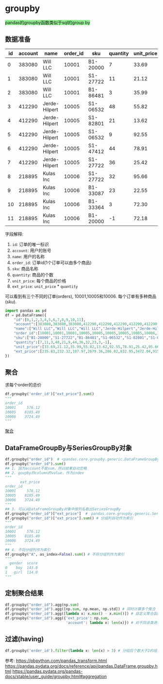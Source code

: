 # groupby


<font style="background: lightgreen">pandas的groupby函数类似于sql的group by</font>


## 数据准备

id|account|name|order_id|sku|quantity|unit_price|ext_price
--|--|--|--|--|--|--|--
0|383080|Will LLC|10001|B1-20000|7|33.69|235.83
1|383080|Will LLC|10001|S1-27722|11|21.12|232.32
2|383080|Will LLC|10001|B1-86481|3|35.99|107.97
3|412290|Jerde-Hilpert|10005|S1-06532|48|55.82|2679.36
4|412290|Jerde-Hilpert|10005|S1-82801|21|13.62|286.02
5|412290|Jerde-Hilpert|10005|S1-06532|9|92.55|832.95
6|412290|Jerde-Hilpert|10005|S1-47412|44|78.91|3472.04
7|412290|Jerde-Hilpert|10005|S1-27722|36|25.42|915.12
8|218895|Kulas Inc|10006|S1-27722|32|95.66|3061.12
9|218895|Kulas Inc|10006|B1-33087|23|22.55|518.65
10|218895|Kulas Inc|10006|B1-33364|3|72.30|216.90
11|218895|Kulas Inc|10006|B1-20000|-1|72.18|-72.18

字段解释:
1. `id`: 订单的唯一标识
2. `account`: 用户的账号
3. `name`: 用户的名称
4. `order_id`: 订单id(1个订单可以由多个商品)
5. `sku`: 商品名称
6. `quantity`: 商品的个数
7. `unit_price`: 每个商品的价格
8. `ext_price`: `unit_price` * `quantity`

可以看到有三个不同的订单(orders), 10001,10005和10006. 每个订单有多种商品(sku).


```python
import pandas as pd
df = pd.DataFrame({
    "id":[0,1,2,3,4,5,6,7,8,9,10,11],
    "account":[383080,383080,383080,412290,412290,412290,412290,412290,218895,218895,218895,218895],
    "name":["Will LLC","Will LLC","Will LLC","Jerde-Hilpert","Jerde-Hilpert","Jerde-Hilpert","Jerde-Hilpert","Jerde-Hilpert","Kulas Inc","Kulas Inc","Kulas Inc","Kulas Inc"],
    "order_id":[10001,10001,10001,10005,10005,10005,10005,10005,10006,10006,10006,10006],
    "sku":["B1-20000","S1-27722","B1-86481","S1-06532","S1-82801","S1-06532","S1-47412","S1-27722","S1-27722","B1-33087","B1-33364","B1-20000"],
    "quantity":[7,11,3,48,21,9,44,36,32,23,3,-1],
    "unit_price":[33.69,21.12,35.99,55.82,13.62,92.55,78.91,25.42,95.66,22.55,72.30,72.18],
    "ext_price":[235.83,232.32,107.97,2679.36,286.02,832.95,3472.04,915.12,3061.12,518.65,216.90,-72.18]
})
```

## 聚合
求每个order的总价
```python
df.groupby('order_id')["ext_price"].sum()
"""
order_id
10001     576.12
10005    8185.49
10006    3724.49
"""
```
[聚合](2.png)

## DataFrameGroupBy与SeriesGroupBy对象
```python
df.groupby("order_id")  # <pandas.core.groupby.generic.DataFrameGroupBy 对象，注意是DataFrameGroupBy
df.groupby("order_id").sum()  
## 1. 因为account不能sum，所以结果自动忽略
## 2. goupby的column的value，作为index
"""
       ext_price
order_id           
10001     576.12
10005    8185.49
10006    3724.49
"""
## 3. 可以从DataFrameGroupBy对象中按列名取出SeriesGroupBy
df.groupby("order_id")["ext_price"]  #　pandas.core.groupby.generic.SeriesGroupBy 对象，注意是SeriesGroupBy
df.groupby("order_id")["ext_price"].sum() # 分组列自动作为索引
"""
order_id
10001     576.12
10005    8185.49
10006    3724.49
"""
## 4. 不将分组列作为索引
df.groupby("A", as_index=False).sum() # 不将分组列作为索引
"""
  gender  score
0    boy  143.0
1   girl  114.0
"""
```
## 定制聚合结果

```python
df.groupby("order_id").agg(np.sum)
df.groupby("order_id").agg([np.sum, np.mean, np.std]) # 同时计算多个聚合
df.groupby("order_id").agg([lambda x: x.max() - x.min()]) # 自定义聚合函数
df.groupby("order_id").agg({'ext_price': np.sum,
			         		'account': lambda x: len(x)}) # 对不同该类进行聚合,`ext_price'列求和，'account`列计算个数
```

## 过滤(having)
```python
df.groupby('order_id').filter(lambda x: len(x) > 3) # 分组后个数大于2的组，只有girl
```
参考:
https://pbpython.com/pandas_transform.html
https://pandas.pydata.org/docs/reference/api/pandas.DataFrame.groupby.html
https://pandas.pydata.org/pandas-docs/stable/user_guide/groupby.html#aggregation